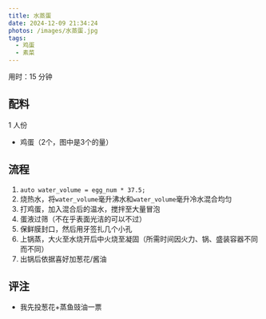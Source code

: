 ```yaml
---
title: 水蒸蛋
date: 2024-12-09 21:34:24
photos: /images/水蒸蛋.jpg
tags:
  - 鸡蛋
  - 素菜
---
```


用时：15 分钟

## 配料

1 人份

- 鸡蛋（2个，图中是3个的量）

<!--more-->

## 流程

1. `auto water_volume = egg_num * 37.5;`
2. 烧热水，将`water_volume`毫升沸水和`water_volume`毫升冷水混合均匀
3. 打鸡蛋，加入混合后的温水，搅拌至大量冒泡
4. 蛋液过筛（不在乎表面光洁的可以不过）
5. 保鲜膜封口，然后用牙签扎几个小孔
6. 上锅蒸，大火至水烧开后中火烧至凝固（所需时间因火力、锅、盛装容器不同而不同）
7. 出锅后依据喜好加葱花/酱油

## 评注

- 我先投葱花+蒸鱼豉油一票
